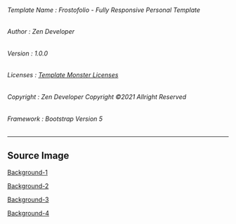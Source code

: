 ###### Template Name : Frostofolio - Fully Responsive Personal Template

###### Author : Zen Developer

###### Version : 1.0.0

###### Licenses : [Template Monster Licenses](https://www.templatemonster.com/licenses/)

###### Copyright : Zen Developer Copyright ©2021 Allright Reserved

###### Framework : Bootstrap Version 5

---

## Source Image

[Background-1](https://www.freepik.com/free-vector/gradient-liquid-abstract-background_13223062.htm)

[Background-2](https://www.freepik.com/free-vector/abstract-background-with-geometric-shapes_4500911.htm)

[Background-3](https://www.freepik.com/free-vector/geometric-background-memphis-style_7264761.htm)

[Background-4](https://www.freepik.com/free-vector/gradient-geometric-background_11771151.htm)
